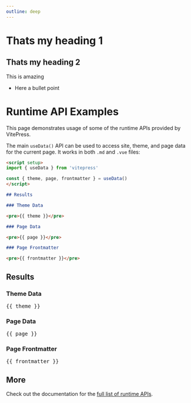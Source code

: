 ```yaml
---
outline: deep
---
```


# Thats my heading 1

## Thats my heading 2

This is amazing

- Here a bullet point

# Runtime API Examples

This page demonstrates usage of some of the runtime APIs provided by VitePress.

The main `useData()` API can be used to access site, theme, and page data for
the current page. It works in both `.md` and `.vue` files:

```md
<script setup>
import { useData } from 'vitepress'

const { theme, page, frontmatter } = useData()
</script>

## Results

### Theme Data

<pre>{{ theme }}</pre>

### Page Data

<pre>{{ page }}</pre>

### Page Frontmatter

<pre>{{ frontmatter }}</pre>
```

<script setup>
import { useData } from 'vitepress'

const { site, theme, page, frontmatter } = useData()
</script>

## Results

### Theme Data

<pre>{{ theme }}</pre>

### Page Data

<pre>{{ page }}</pre>

### Page Frontmatter

<pre>{{ frontmatter }}</pre>

## More

Check out the documentation for the
[full list of runtime APIs](https://vitepress.dev/reference/runtime-api#usedata).
